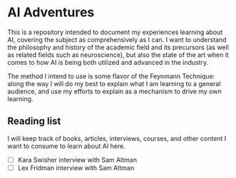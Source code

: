 AI Adventures
=============

This is a repository intended to document my experiences learning about AI,
covering the subject as comprehensively as I can. I want to understand the
philosophy and history of the academic field and its precursors (as well as
related fields such as neuroscience), but also the state of the art when it
comes to how AI is being both utilized and advanced in the industry.

The method I intend to use is some flavor of the Feynmann Technique: along the
way I will do my best to explain what I am learning to a general audience, and
use my efforts to explain as a mechanism to drive my own learning.

Reading list
------------

I will keep track of books, articles, interviews, courses, and other content I
want to consume to learn about AI here.

- [ ] Kara Swisher interview with Sam Altman
- [ ] Lex Fridman interview with Sam Altman
